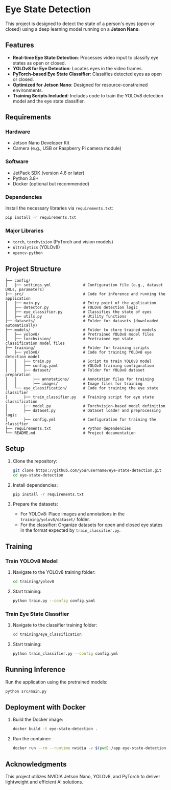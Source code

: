 
# Eye State Detection  

This project is designed to detect the state of a person's eyes (open or closed) using a deep learning model running on a **Jetson Nano**.  

## Features  
- **Real-time Eye State Detection**: Processes video input to classify eye states as open or closed.  
- **YOLOv8 for Eye Detection**: Locates eyes in the video frames.  
- **PyTorch-based Eye State Classifier**: Classifies detected eyes as open or closed.  
- **Optimized for Jetson Nano**: Designed for resource-constrained environments.  
- **Training Scripts Included**: Includes code to train the YOLOv8 detection model and the eye state classifier.  

## Requirements  
### Hardware  
- Jetson Nano Developer Kit  
- Camera (e.g., USB or Raspberry Pi camera module)  

### Software  
- JetPack SDK (version 4.6 or later)  
- Python 3.8+  
- Docker (optional but recommended)  

### Dependencies  
Install the necessary libraries via `requirements.txt`:  
```bash  
pip install -r requirements.txt  
```  

### Major Libraries  
- `torch`, `torchvision` (PyTorch and vision models)  
- `ultralytics` (YOLOv8)  
- `opencv-python`  

## Project Structure  
```plaintext  
├── config/  
│   ├── settings.yml              # Configuration file (e.g., dataset URLs, parameters)  
├── src/                          # Code for inference and running the application  
│   ├── main.py                   # Entry point of the application  
│   ├── detector.py               # YOLOv8 detection logic  
│   ├── eye_classifier.py         # Classifies the state of eyes  
│   ├── utils.py                  # Utility functions  
├── datasets/                     # Folder for datasets (downloaded automatically)  
├── models/                       # Folder to store trained models  
│   ├── yolov8/                   # Pretrained YOLOv8 model files  
│   ├── torchvision/              # Pretrained eye state classification model files  
├── training/                     # Folder for training scripts  
│   ├── yolov8/                   # Code for training YOLOv8 eye detection model  
│   │   ├── train.py              # Script to train YOLOv8 model  
│   │   ├── config.yaml           # YOLOv8 training configuration  
│   │   ├── dataset/              # Folder for YOLOv8 dataset preparation  
│   │       ├── annotations/      # Annotation files for training  
│   │       ├── images/           # Image files for training  
│   └── eye_classification/       # Code for training the eye state classifier  
│       ├── train_classifier.py   # Training script for eye state classification  
│       ├── model.py              # Torchvision-based model definition  
│       ├── dataset.py            # Dataset loader and preprocessing logic  
│       ├── config.yml            # Configuration for training the classifier  
├── requirements.txt              # Python dependencies  
└── README.md                     # Project documentation  
```  

## Setup  
1. Clone the repository:  
   ```bash  
   git clone https://github.com/yourusername/eye-state-detection.git  
   cd eye-state-detection  
   ```  

2. Install dependencies:  
   ```bash  
   pip install -r requirements.txt  
   ```  

3. Prepare the datasets:  
   - For YOLOv8: Place images and annotations in the `training/yolov8/dataset/` folder.  
   - For the classifier: Organize datasets for open and closed eye states in the format expected by `train_classifier.py`.  

## Training  
### Train YOLOv8 Model  
1. Navigate to the YOLOv8 training folder:  
   ```bash  
   cd training/yolov8  
   ```  
2. Start training:  
   ```bash  
   python train.py --config config.yaml  
   ```  

### Train Eye State Classifier  
1. Navigate to the classifier training folder:  
   ```bash  
   cd training/eye_classification  
   ```  
2. Start training:  
   ```bash  
   python train_classifier.py --config config.yml  
   ```  

## Running Inference  
Run the application using the pretrained models:  
```bash  
python src/main.py  
```  

## Deployment with Docker  
1. Build the Docker image:  
   ```bash  
   docker build -t eye-state-detection .  
   ```  
2. Run the container:  
   ```bash  
   docker run --rm --runtime nvidia -v $(pwd):/app eye-state-detection  
   ```  

## Acknowledgments  
This project utilizes NVIDIA Jetson Nano, YOLOv8, and PyTorch to deliver lightweight and efficient AI solutions.  
